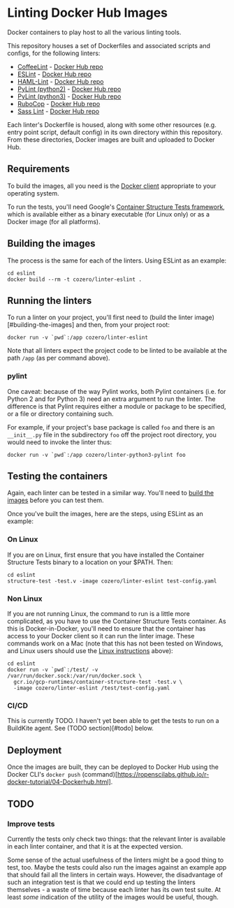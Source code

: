 # Linting Docker Hub Images

Docker containers to play host to all the various linting tools.

This repository houses a set of Dockerfiles and associated scripts and configs,
for the following linters: 

- [CoffeeLint](http://www.coffeelint.org) -
[Docker Hub repo](https://hub.docker.com/r/cozero/linter-coffeelint/)
- [ESLint](https://eslint.org) -
[Docker Hub repo](https://hub.docker.com/r/cozero/linter-eslint/)
- [HAML-Lint](https://github.com/brigade/haml-lint) -
[Docker Hub repo](https://hub.docker.com/r/cozero/linter-haml-lint/)
- [PyLint (python2)](https://www.pylint.org) -
[Docker Hub repo](https://hub.docker.com/r/cozero/linter-python2-pylint/)
- [PyLint (python3)](https://www.pylint.org) -
[Docker Hub repo](https://hub.docker.com/r/cozero/linter-python3-pylint/)
- [RuboCop](http://batsov.com/rubocop/) -
[Docker Hub repo](https://hub.docker.com/r/cozero/linter-rubocop/)
- [Sass Lint](https://www.npmjs.com/package/sass-lint) -
[Docker Hub repo](https://hub.docker.com/r/cozero/linter-sass-lint/)

Each linter's Dockerfile is housed, along with some other resources (e.g. entry
point script, default config) in its own directory within this repository.
From these directories, Docker images are built and uploaded to Docker Hub.

## Requirements

To build the images, all you need is the
[Docker client](https://store.docker.com/search?type=edition&offering=community)
appropriate to your operating system.

To run the tests, you'll need Google's
[Container Structure Tests framework](https://github.com/GoogleCloudPlatform/container-structure-test),
which is available either as a binary executable (for Linux only) or as a
Docker image (for all platforms).

## Building the images

The process is the same for each of the linters. Using ESLint as an example:

```
cd eslint 
docker build --rm -t cozero/linter-eslint .
```

## Running the linters 

To run a linter on your project, you'll first need to
(build the linter image)[#building-the-images] and then, from your project
root:

```
docker run -v `pwd`:/app cozero/linter-eslint
```

Note that all linters expect the project code to be linted to be available
at the path `/app` (as per command above).

### pylint

One caveat: because of the way Pylint works, both Pylint containers (i.e. for
Python 2 and for Python 3) need an extra argument to run the linter. The 
difference is that Pylint requires either a module or package to be specified,
or a file or directory containing such. 

For example, if your project's base package is called `foo` and there is an
`__init__.py` file in the subdirectory `foo` off the project root directory, 
you would need to invoke the linter thus:

```
docker run -v `pwd`:/app cozero/linter-python3-pylint foo
```

## Testing the containers

Again, each linter can be tested in a similar way. You'll need to
[build the images](#building-the-images) before you can test them.

Once you've built the images, here are the steps, using ESLint as an
example:

### On Linux

If you are on Linux, first ensure that you have installed the Container
Structure Tests binary to a location on your $PATH. Then:

```
cd eslint
structure-test -test.v -image cozero/linter-eslint test-config.yaml
```

### Non Linux

If you are not running Linux, the command to run is a little more complicated,
as you have to use the Container Structure Tests container. As this is
Docker-in-Docker, you'll need to ensure that the container has access to your
Docker client so it can run the linter image. These commands work on a Mac
(note that this has not been tested on Windows, and Linux users should use the
[Linux instructions](#on-linux) above):

```
cd eslint
docker run -v `pwd`:/test/ -v /var/run/docker.sock:/var/run/docker.sock \
  gcr.io/gcp-runtimes/container-structure-test -test.v \
  -image cozero/linter-eslint /test/test-config.yaml
```

### CI/CD

This is currently TODO. I haven't yet been able to get the tests to run on 
a BuildKite agent. See (TODO section)[#todo] below.

## Deployment

Once the images are built, they can be deployed to Docker Hub using the 
Docker CLI's `docker push`
(command)[https://ropenscilabs.github.io/r-docker-tutorial/04-Dockerhub.html].

## TODO

### Improve tests

Currently the tests only check two things: that the relevant linter is
available in each linter container, and that it is at the expected version.

Some sense of the actual usefulness of the linters might be a good thing to
test, too. Maybe the tests could also run the images against an example
app that should fail all the linters in certain ways. However, the
disadvantage of such an integration test is that we could end up testing
the linters themselves - a waste of time because each linter has its own 
test suite. At least _some_ indication of the utility of the images would
be useful, though.
